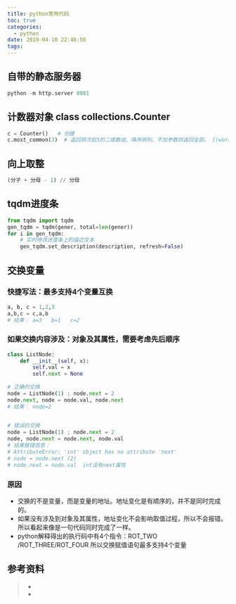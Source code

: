 ```yaml
---
title: python常用代码
toc: true
categories:
  - python
date: 2019-04-10 22:46:50
tags:
---
```






## 自带的静态服务器

```python
python -m http.server 8081
```





## 计数器对象 class collections.Counter

```python
c = Counter()   # 创建
c.most_common(3)  # 返回频次前3的二维数组，降序排列。不加参数则返回全部。 [(word, count)]
```







## 向上取整

```python
(分子 + 分母 - 1) // 分母
```



## tqdm进度条

```python
from tqdm import tqdm
gen_tqdm = tqdm(gener, total=len(gener))
for i in gen_tqdm:
    # 实时修改进度条上的描述文本
    gen_tqdm.set_description(description, refresh=False)
```



## 交换变量

### 快捷写法：最多支持4个变量互换

```python
a, b, c = 1,2,3
a,b,c = c,a,b
# 结果： a=3   b=1   c=2
```

### 如果交换内容涉及：对象及其属性，需要考虑先后顺序

```python
class ListNode:
    def __init__(self, x):
        self.val = x
        self.next = None
        
# 正确的交换     
node = ListNode(1) ; node.next = 2
node.next, node = node.val, node.next
# 结果： node=2

        
# 错误的交换     
node = ListNode(1) ; node.next = 2
node, node.next = node.next, node.val
# 结果报错信息：
# AttributeError: 'int' object has no attribute 'next'
# node = node.next (2)
# node.next = node.val  int没有next属性

```

### 原因

- 交换的不是变量，而是变量的地址。地址变化是有顺序的，并不是同时完成的。
- 如果没有涉及到对象及其属性，地址变化不会影响取值过程，所以不会报错。所以看起来像是一句代码同时完成了一样。
- python解释得出的执行码中有4个指令：ROT_TWO /ROT_THREE/ROT_FOUR  所以交换赋值语句最多支持4个变量







## 参考资料

> - []()
> - []()

